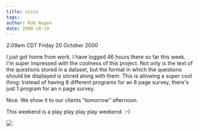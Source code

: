 ```yaml
---
title: zzzzz
tags: 
author: Rob Nugen
date: 2000-10-19
---
```


<title>work work work</title>
<p class=date>2:09am CDT Friday 20 October 2000

<p>I just got home from work.  I have logged 46 hours there so far
this week.  I'm super impressed with the coolness of this project.
Not only is the text of the questions stored in a dataset, but the
format in which the questions should be displayed is stored along with
them.  This is allowing a super cool thing:  Instead of having 8
different programs for an 8 page survey, there's just 1 program for an
n page survey.

<p>Nice.  We show it to our clients "tomorrow" afternoon.

<p>This weekend is a play play play play weekend.  :-)

<p><img src='/images/rob/wL-ROB.gif'>

